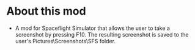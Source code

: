 # About this mod
- A mod for Spaceflight Simulator that allows the user to take a screenshot by pressing F10. The resulting screenshot is saved to the user's Pictures\Screenshots\SFS folder.
